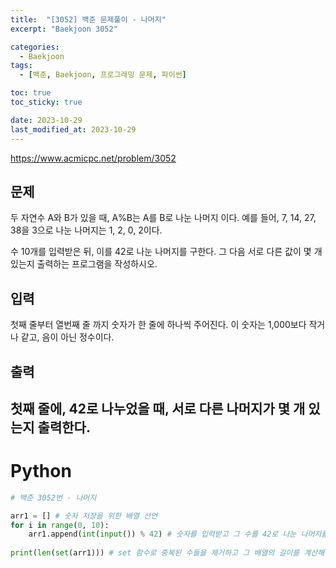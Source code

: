 ```yaml
---
title:  "[3052] 백준 문제풀이 - 나머지"
excerpt: "Baekjoon 3052"

categories:
  - Baekjoon
tags:
  - [백준, Baekjoon, 프로그래밍 문제, 파이썬]

toc: true
toc_sticky: true

date: 2023-10-29
last_modified_at: 2023-10-29
---
```


https://www.acmicpc.net/problem/3052

## 문제
두 자연수 A와 B가 있을 때, A%B는 A를 B로 나눈 나머지 이다. 예를 들어, 7, 14, 27, 38을 3으로 나눈 나머지는 1, 2, 0, 2이다. 

수 10개를 입력받은 뒤, 이를 42로 나눈 나머지를 구한다. 그 다음 서로 다른 값이 몇 개 있는지 출력하는 프로그램을 작성하시오.

## 입력
첫째 줄부터 열번째 줄 까지 숫자가 한 줄에 하나씩 주어진다. 이 숫자는 1,000보다 작거나 같고, 음이 아닌 정수이다.

## 출력
첫째 줄에, 42로 나누었을 때, 서로 다른 나머지가 몇 개 있는지 출력한다.
------------------------

# Python

```py
# 백준 3052번 - 나머지

arr1 = [] # 숫자 저장을 위한 배열 선언
for i in range(0, 10):
    arr1.append(int(input()) % 42) # 숫자를 입력받고 그 수를 42로 나눈 나머지를 배열에 저장함
    
print(len(set(arr1))) # set 함수로 중복된 수들을 제거하고 그 배열의 길이를 계산해 출력함
```
